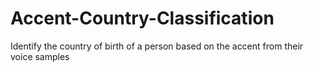 # Accent-Country-Classification
 Identify the country of birth of a person based on the accent from their voice samples
